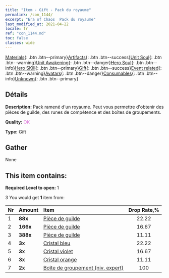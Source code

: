 ```yaml
---
title: "Item - Gift - Pack du royaume"
permalink: /con_1144/
excerpt: "Era of Chaos  Pack du royaume"
last_modified_at: 2021-04-22
locale: fr
ref: "con_1144.md"
toc: false
classes: wide
---
```

 [Materials](/ItemsFR/){: .btn .btn--primary}[Artifacts](/ItemsFR/Artifacts/){: .btn .btn--success}[Unit Soul](/ItemsFR/UnitSoul/){: .btn .btn--warning}[Unit Awakening](/ItemsFR/UnitAwakening/){: .btn .btn--danger}[Hero Soul](/ItemsFR/HeroSoul/){: .btn .btn--info}[Hero SKill](/ItemsFR/HeroSkill/){: .btn .btn--primary}[Gift](/ItemsFR/Gift/){: .btn .btn--success}[Event related](/ItemsFR/Events/){: .btn .btn--warning}[Avatars](/ItemsFR/Avatars/){: .btn .btn--danger}[Consumables](/ItemsFR/Consumables/){: .btn .btn--info}[Unknown](/ItemsFR/Unknown/){: .btn .btn--primary}

## Détails
 **Description:** Pack ramené d'un royaume. Peut vous permettre d'obtenir des pièces de guilde, des runes de compétence et des boîtes de groupements.

 **Quality:** <span style="color: #DA70D6">OK</span>

 **Type:** Gift

## Gather

  None

## This item contains:

 **Required Level to open:** 1

 3 You would get **1** item  from:

  | Nr | Amount |     Item    | Drop Rate,% |
  |:---|:-------|:------------|:---------:|
  | 1 |  **88x** | [Pièce de guilde](/fr/Items/con_896/) | 22.22 | 
  | 2 |  **166x** | [Pièce de guilde](/fr/Items/con_896/) | 16.67 | 
  | 3 |  **388x** | [Pièce de guilde](/fr/Items/con_896/) | 11.11 | 
  | 4 |  **3x** | [Cristal bleu](/fr/Items/con_716/) | 22.22 | 
  | 5 |  **3x** | [Cristal violet](/fr/Items/con_720/) | 16.67 | 
  | 6 |  **3x** | [Cristal orange](/fr/Items/con_730/) | 11.11 | 
  | 7 |  **2x** | [Boîte de groupement (niv. expert)](/fr/Items/con_770/) | 100 | 
